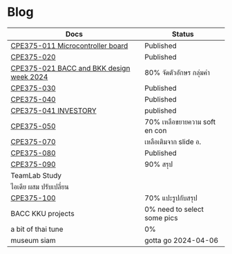 # Blog

| Docs                                         | Status                        |
| -------------------------------------------- | ----------------------------- |
| [CPE375-011 Microcontroller board](https://github.com/efhai2408/Blog/blob/2863f47c0b4c0bcb4f52fc6be54769b5a94fb44b/CPE375-011_Seeed%20Studio%20XIAO%20nRF52840.md)     | Published                           |
| [CPE375-020](https://github.com/efhai2408/Blog/blob/c7b8e3ddc68f5c3fac5fff95cbc9d80a1932eb8d/CPE375-020%20How%20it%20starts.md)                         | Published                     |
| [CPE375-021 BACC and BKK design week 2024](https://github.com/efhai2408/Blog/blob/23bdf35e6d313d80ffd50097a4d77f8f2ba3aa86/CPE375-021_BACC.md) |               80% จัดตัวอักษร กลุ่มคำ                | 
| [CPE375-030](https://github.com/efhai2408/Blog/blob/0d75209c0f25de08e0e440095e817f1cb3cfc1c8/CPE375-030%20EntertainmentTechnology101.md)                             | Published                      |
| [CPE375-040](https://github.com/efhai2408/Blog/blob/4ad714a7c3a6c36665a35a7acd6049cd015d8176/CPE375-040.md)                              | Published                          |
| [CPE375-041 INVESTORY](https://github.com/efhai2408/Blog/blob/aaefad6b3a4e72f4e912411cc4213ae37518768d/CPE375-041_INVESTORY.md)                     |           published                    |
| [CPE375-050](https://github.com/efhai2408/Blog/blob/822a34dc1baef58eaf34d82021c9de63e0a8e163/CPE375-050.md)                              | 70% เหลือขยายความ soft en con |
| [CPE375-070](https://github.com/efhai2408/Blog/blob/0dd51c47becdd103c1d8c0f75b76fcaaa265720f/CPE375-070.md)                              | เหลือเติมจาก slide อ. |
| [CPE375-080](https://github.com/efhai2408/Blog/blob/5a6037b546cdda9b7330b0fb809b8ff550ed0605/CPE375-080_playVRgames.md)                              | Published               |
| [CPE375-090](https://github.com/efhai2408/Blog/blob/efc3aeb739a627e18a31d5497bb637938412c024/CPE375-090_exhibition-design1.md)                               | 90% สรุป             |
| TeamLab Study                           |                               |
|ไอเดีย ผสม ปรับเปลี่ยน                   |                               |
| [CPE375-100](https://github.com/efhai2408/Blog/blob/8b54c6689c87e47e7836d641cf144e471ee76c1a/CPE375-100_exhibition-design2.md) | 70% แปะรูปกับสรุป    |
| BACC KKU projects | 0% need to select some pics | 
| a bit of thai tune | 0% |
| museum siam | gotta go 2024-04-06 |
